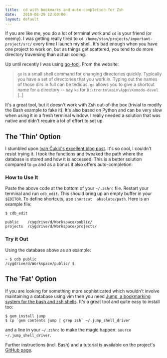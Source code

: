```yaml
---
title:  cd with bookmarks and auto-completion for Zsh
date:   2010-08-29 12:00:00
layout: default
---
```


If you are like me, you do a lot of terminal work and `cd` is your friend (or enemy). I was getting really tired to `cd /home/stan/projects/important-project/src/` every time I launch my shell. It's bad enough when you have one project to work on, but as things get scattered, you tend to do more directory traversing than actual coding.

Up until recently I was using [go-tool](http://code.google.com/p/go-tool/). From the website:

> `go` is a small shell command for changing directories quickly. Typically you have a set of directories that you work in. Typing out the names of those dirs in full can be tedious. `go` allows you to give a shortcut name for a directory -- say `ko` for `D:\trentm\main\Apps\Komodo-devel` [..]

It's a great tool, but it doesn't work with Zsh out-of-the box (trivial to modify the Bash example to fake it). It's also based on Python and can be very slow when using it in a fresh terminal window. I really needed a solution that was native and didn't require a lot of effort to set up.

## The 'Thin' Option

I stumbled upon [Ivan Čukić's excellent blog post](http://ivan.fomentgroup.org/blog/2010/01/29/zsh-bookmarks-for-cd-change-directory-with-completion/). It's so cool, I couldn't resist trying it. I took the functions and tweaked the path where the database is stored and how it is accessed. This is a better solution compared to `go` and as a bonus it also offers auto-completion:

<script src="http://gist.github.com/558158.js"></script>

### How to Use It

Paste the above code at the bottom of your `~/.zshrc` file. Restart your terminal and run `cdb_edit`. This should bring up an empty buffer in your `$EDITOR`. To define shortcuts, use `shortcut  absolute/path`. Here is an example file:

    $ cdb_edit

    public    /cygdrive/d/Workspace/public/
    projects  /cygdrive/d/Workspace/projects/

### Try it Out

Using the database above as an example:

    ~ $ cdb public
    /cygdrive/d/Workspace/public/ $ 

## The 'Fat' Option

If you are looking for something more sophisticated which wouldn't involve maintaining a database using vim then you need [Jump, a bookmarking system for the bash and zsh shells](http://github.com/flavio/jump). It's a great tool and quite easy to install too:

    $ gem install jump
    $ cp `gem contents jump | grep zsh` ~/.jump_shell_driver

and a line in your `~/.zshrc` to make the magic happen: `source ~/.jump_shell_driver`.

Further instructions (incl. Bash) and a tutorial is available on the project's [GitHub page](http://github.com/flavio/jump).
